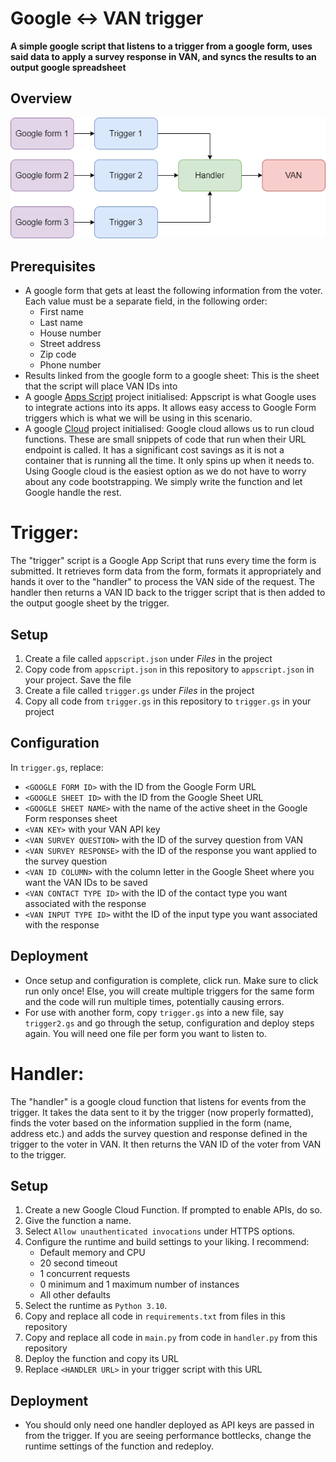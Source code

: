 # Google <-> VAN trigger

<b>A simple google script that listens to a trigger from a google form, uses said data to apply a survey response in VAN, and syncs the results to an output
google spreadsheet</b>

## Overview

<img src="./scope.png"/>

## Prerequisites

-   A google form that gets at least the following information from the voter. Each value must be a separate field, in the following order:
    -   First name
    -   Last name
    -   House number
    -   Street address
    -   Zip code
    -   Phone number
-   Results linked from the google form to a google sheet: This is the sheet that the script will place VAN IDs into
-   A google [Apps Script](https://script.google.com/home/projects/) project initialised: Appscript is what Google uses to integrate actions into its apps. It
    allows easy access to Google Form triggers which is what we will be using in this scenario.
-   A google [Cloud](https://console.cloud.google.com/functions) project initialised: Google cloud allows us to run cloud functions. These are small snippets of
    code that run when their URL endpoint is called. It has a significant cost savings as it is not a container that is running all the time. It only spins up
    when it needs to. Using Google cloud is the easiest option as we do not have to worry about any code bootstrapping. We simply write the function and let
    Google handle the rest.

# Trigger:

The "trigger" script is a Google App Script that runs every time the form is submitted. It retrieves form data from the form, formats it appropriately and hands
it over to the "handler" to process the VAN side of the request. The handler then returns a VAN ID back to the trigger script that is then added to the output
google sheet by the trigger.

## Setup

1. Create a file called `appscript.json` under <i>Files</i> in the project
2. Copy code from `appscript.json` in this repository to `appscript.json` in your project. Save the file
3. Create a file called `trigger.gs` under <i>Files</i> in the project
4. Copy all code from `trigger.gs` in this repository to `trigger.gs` in your project

## Configuration

In `trigger.gs`, replace:

-   `<GOOGLE FORM ID>` with the ID from the Google Form URL
-   `<GOOGLE SHEET ID>` with the ID from the Google Sheet URL
-   `<GOOGLE SHEET NAME>` with the name of the active sheet in the Google Form responses sheet
-   `<VAN KEY>` with your VAN API key
-   `<VAN SURVEY QUESTION>` with the ID of the survey question from VAN
-   `<VAN SURVEY RESPONSE>` with the ID of the response you want applied to the survey question
-   `<VAN ID COLUMN>` with the column letter in the Google Sheet where you want the VAN IDs to be saved
-   `<VAN CONTACT TYPE ID>` with the ID of the contact type you want associated with the response
-   `<VAN INPUT TYPE ID>` witht the ID of the input type you want associated with the response

## Deployment

-   Once setup and configuration is complete, click run. Make sure to click run only once! Else, you will create multiple triggers for the same form and the
    code will run multiple times, potentially causing errors.
-   For use with another form, copy `trigger.gs` into a new file, say `trigger2.gs` and go through the setup, configuration and deploy steps again. You will
    need one file per form you want to listen to.

# Handler:

The "handler" is a google cloud function that listens for events from the trigger. It takes the data sent to it by the trigger (now properly formatted), finds
the voter based on the information supplied in the form (name, address etc.) and adds the survey question and response defined in the trigger to the voter in
VAN. It then returns the VAN ID of the voter from VAN to the trigger.

## Setup

1. Create a new Google Cloud Function. If prompted to enable APIs, do so.
2. Give the function a name.
3. Select `Allow unauthenticated invocations` under HTTPS options.
4. Configure the runtime and build settings to your liking. I recommend:
    - Default memory and CPU
    - 20 second timeout
    - 1 concurrent requests
    - 0 minimum and 1 maximum number of instances
    - All other defaults
5. Select the runtime as `Python 3.10`.
6. Copy and replace all code in `requirements.txt` from files in this repository
7. Copy and replace all code in `main.py` from code in `handler.py` from this repository
8. Deploy the function and copy its URL
9. Replace `<HANDLER URL>` in your trigger script with this URL

## Deployment

-   You should only need one handler deployed as API keys are passed in from the trigger. If you are seeing performance bottlecks, change the runtime settings
    of the function and redeploy.
